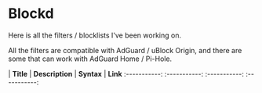 # Blockd
Here is all the filters / blocklists I've been working on.

All the filters are compatible with AdGuard / uBlock Origin, and there are some that can work with AdGuard Home / Pi-Hole. 


| **Title** | **Description** | **Syntax** | **Link**
:-----------: :-----------: :-----------: :-----------:
